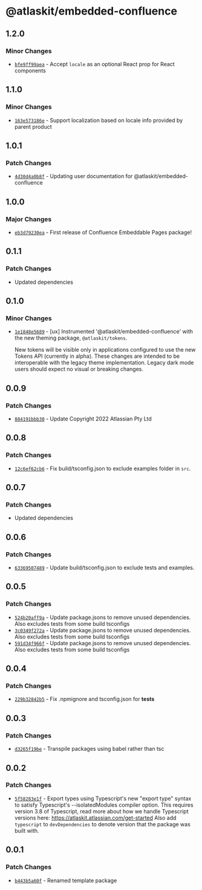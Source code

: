 # @atlaskit/embedded-confluence

## 1.2.0

### Minor Changes

- [`bfe9ff99aea`](https://bitbucket.org/atlassian/atlassian-frontend/commits/bfe9ff99aea) - Accept `locale` as an optional React prop for React components

## 1.1.0

### Minor Changes

- [`163e573186e`](https://bitbucket.org/atlassian/atlassian-frontend/commits/163e573186e) - Support localization based on locale info provided by parent product

## 1.0.1

### Patch Changes

- [`4d30d4a0b8f`](https://bitbucket.org/atlassian/atlassian-frontend/commits/4d30d4a0b8f) - Updating user documentation for @atlaskit/embedded-confluence

## 1.0.0

### Major Changes

- [`eb3d79230ea`](https://bitbucket.org/atlassian/atlassian-frontend/commits/eb3d79230ea) - First release of Confluence Embeddable Pages package!

## 0.1.1

### Patch Changes

- Updated dependencies

## 0.1.0

### Minor Changes

- [`1e1848e5689`](https://bitbucket.org/atlassian/atlassian-frontend/commits/1e1848e5689) - [ux] Instrumented '@atlaskit/embedded-confluence' with the new theming package, `@atlaskit/tokens`.

  New tokens will be visible only in applications configured to use the new Tokens API (currently in alpha).
  These changes are intended to be interoperable with the legacy theme implementation. Legacy dark mode users should expect no visual or breaking changes.

## 0.0.9

### Patch Changes

- [`884191bbb30`](https://bitbucket.org/atlassian/atlassian-frontend/commits/884191bbb30) - Update Copyright 2022 Atlassian Pty Ltd

## 0.0.8

### Patch Changes

- [`12c6ef62cb6`](https://bitbucket.org/atlassian/atlassian-frontend/commits/12c6ef62cb6) - Fix build/tsconfig.json to exclude examples folder in `src`.

## 0.0.7

### Patch Changes

- Updated dependencies

## 0.0.6

### Patch Changes

- [`63369507489`](https://bitbucket.org/atlassian/atlassian-frontend/commits/63369507489) - Update build/tsconfig.json to exclude tests and examples.

## 0.0.5

### Patch Changes

- [`524b20aff9a`](https://bitbucket.org/atlassian/atlassian-frontend/commits/524b20aff9a) - Update package.jsons to remove unused dependencies. Also excludes tests from some build tsconfigs
- [`3c0349f272a`](https://bitbucket.org/atlassian/atlassian-frontend/commits/3c0349f272a) - Update package.jsons to remove unused dependencies. Also excludes tests from some build tsconfigs
- [`591d34f966f`](https://bitbucket.org/atlassian/atlassian-frontend/commits/591d34f966f) - Update package.jsons to remove unused dependencies. Also excludes tests from some build tsconfigs

## 0.0.4

### Patch Changes

- [`229b32842b5`](https://bitbucket.org/atlassian/atlassian-frontend/commits/229b32842b5) - Fix .npmignore and tsconfig.json for **tests**

## 0.0.3

### Patch Changes

- [`d3265f19be`](https://bitbucket.org/atlassian/atlassian-frontend/commits/d3265f19be) - Transpile packages using babel rather than tsc

## 0.0.2

### Patch Changes

- [`5f58283e1f`](https://bitbucket.org/atlassian/atlassian-frontend/commits/5f58283e1f) - Export types using Typescript's new "export type" syntax to satisfy Typescript's --isolatedModules compiler option.
  This requires version 3.8 of Typescript, read more about how we handle Typescript versions here: https://atlaskit.atlassian.com/get-started
  Also add `typescript` to `devDependencies` to denote version that the package was built with.

## 0.0.1

### Patch Changes

- [`b443b5a60f`](https://bitbucket.org/atlassian/atlassian-frontend/commits/b443b5a60f) - Renamed template package
